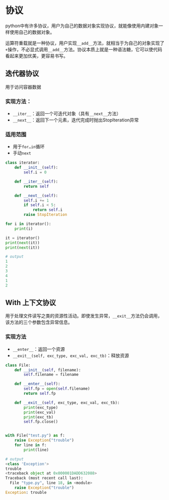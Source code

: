 # 协议

python中有许多协议，用户为自己的数据对象实现协议，就能像使用内建对象一样使用自己的数据对象。

运算符重载就是一种协议，用户实现`__add__`方法，就相当于为自己的对象实现了`+`操作，不必显式调用`__add__`方法。协议本质上就是一种语法糖，它可以使代码看起来更加优美，更容易书写。

## 迭代器协议

用于访问容器数据

### 实现方法：

* `__iter__`：返回一个可迭代对象（具有`__next__`方法）
* `__next__`：返回下一个元素，迭代完成时抛出StopIteration异常

### 适用范围

* 用于`for…in`循环
* 手动`next`

```python
class iterator:
    def __init__(self):
        self.i = 0

    def __iter__(self):
        return self

    def __next__(self):
        self.i += 1
        if self.i < 5:
            return self.i
        raise StopIteration

for i in iterator():
    print(i)

it = iterator()
print(next(it))
print(next(it))

# output
1
2
3
4
1
2
```

## With 上下文协议

用于处理文件读写之类的资源性活动。即使发生异常，`__exit__`方法仍会调用，该方法的三个参数包含异常信息。

### 实现方法

* `__enter__`：返回一个资源
* `__exit__(self, exc_type, exc_val, exc_tb)`：释放资源

```python
class File:
    def __init__(self, filename):
        self.filename = filename

    def __enter__(self):
        self.fp = open(self.filename)
        return self.fp

    def __exit__(self, exc_type, exc_val, exc_tb):
        print(exc_type)
        print(exc_val)
        print(exc_tb)
        self.fp.close()


with File("test.py") as f:
    raise Exception("trouble")
    for line in f:
        print(line)

# output
<class 'Exception'>
trouble
<traceback object at 0x000001DADD632088>
Traceback (most recent call last):
  File "type.py", line 18, in <module>
    raise Exception("trouble")
Exception: trouble
```

